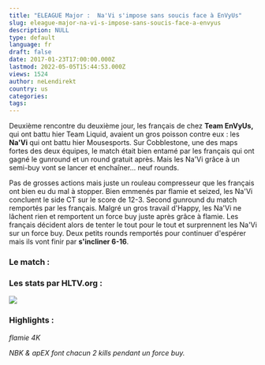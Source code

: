 ```yaml
---
title: "ELEAGUE Major :  Na'Vi s'impose sans soucis face à EnVyUs"
slug: eleague-major-na-vi-s-impose-sans-soucis-face-a-envyus
description: NULL
type: default
language: fr
draft: false
date: 2017-01-23T17:00:00.000Z
lastmod: 2022-05-05T15:44:53.000Z
views: 1524
author: neLendirekt
country: us
categories:
tags:
---
```

Deuxième rencontre du deuxième jour, les français de chez **Team EnVyUs,** qui ont battu hier Team Liquid, avaient un gros poisson contre eux : les **Na'Vi** qui ont battu hier Mousesports. Sur Cobblestone, une des maps fortes des deux équipes, le match était bien entamé par les français qui ont gagné le gunround et un round gratuit après. Mais les Na'Vi grâce à un semi-buy vont se lancer et enchaîner... neuf rounds.

Pas de grosses actions mais juste un rouleau compresseur que les français ont bien eu du mal à stopper. Bien emmenés par flamie et seized, les Na'Vi concluent le side CT sur le score de 12-3\. Second gunround du match remportés par les français. Malgré un gros travail d'Happy, les Na'Vi ne lâchent rien et remportent un force buy juste après grâce à flamie. Les français décident alors de tenter le tout pour le tout et surprennent les Na'Vi sur un force buy. Deux petits rounds remportés pour continuer d'espérer mais ils vont finir par **s'incliner 6-16**. 

### Le match :

### Les stats par HLTV.org : 

![](/storage/images/588636b57d577_1f43be1dfdd2102cdd5b038e8778f274png.png)

### Highlights :

 _flamie 4K_

_NBK & apEX font chacun 2 kills pendant un force buy._ 
